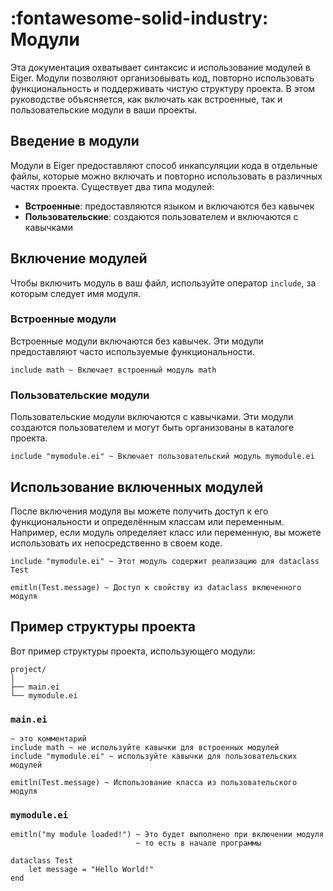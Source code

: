 # __:fontawesome-solid-industry: Модули__

Эта документация охватывает синтаксис и использование модулей в Eiger. Модули позволяют организовывать код, повторно использовать функциональность и поддерживать чистую структуру проекта. В этом руководстве объясняется, как включать как встроенные, так и пользовательские модули в ваши проекты.

## Введение в модули

Модули в Eiger предоставляют способ инкапсуляции кода в отдельные файлы, которые можно включать и повторно использовать в различных частях проекта. Существует два типа модулей:

- __Встроенные__: предоставляются языком и включаются без кавычек
- __Пользовательские__: создаются пользователем и включаются с кавычками

## Включение модулей
Чтобы включить модуль в ваш файл, используйте оператор `include`, за которым следует имя модуля.

### Встроенные модули
Встроенные модули включаются без кавычек. Эти модули предоставляют часто используемые функциональности.
```eiger
include math ~ Включает встроенный модуль math
```

### Пользовательские модули
Пользовательские модули включаются с кавычками. Эти модули создаются пользователем и могут быть организованы в каталоге проекта.
```eiger
include "mymodule.ei" ~ Включает пользовательский модуль mymodule.ei
```

## Использование включенных модулей
После включения модуля вы можете получить доступ к его функциональности и определённым классам или переменным. Например, если модуль определяет класс или переменную, вы можете использовать их непосредственно в своем коде.

```eiger
include "mymodule.ei" ~ Этот модуль содержит реализацию для dataclass Test

emitln(Test.message) ~ Доступ к свойству из dataclass включенного модуля
```

## Пример структуры проекта
Вот пример структуры проекта, использующего модули:
```none
project/
│
├── main.ei
└── mymodule.ei
```

### `main.ei`
```eiger
~ это комментарий
include math ~ не используйте кавычки для встроенных модулей
include "mymodule.ei" ~ используйте кавычки для пользовательских модулей

emitln(Test.message) ~ Использование класса из пользовательского модуля
```

### `mymodule.ei`
```eiger
emitln("my module loaded!") ~ Это будет выполнено при включении модуля
                            ~ то есть в начале программы

dataclass Test
    let message = "Hello World!"
end
```